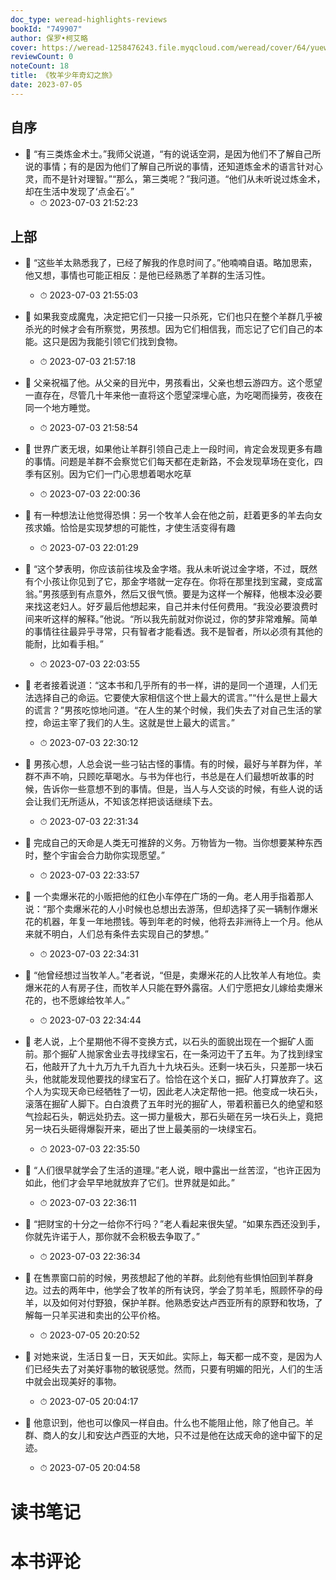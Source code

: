 ```yaml
---
doc_type: weread-highlights-reviews
bookId: "749907"
author: 保罗•柯艾略
cover: https://weread-1258476243.file.myqcloud.com/weread/cover/64/yuewen_749907/t7_yuewen_7499071687685100.jpg
reviewCount: 0
noteCount: 18
title: 《牧羊少年奇幻之旅》
date: 2023-07-05
---
```



## 自序


- 📌 “有三类炼金术士。”我师父说道，“有的说话空洞，是因为他们不了解自己所说的事情；有的是因为他们了解自己所说的事情，还知道炼金术的语言针对心灵，而不是针对理智。”“那么，第三类呢？”我问道。“他们从未听说过炼金术，却在生活中发现了‘点金石’。” 
    - ⏱ 2023-07-03 21:52:23 
## 上部


- 📌 “这些羊太熟悉我了，已经了解我的作息时间了。”他喃喃自语。略加思索，他又想，事情也可能正相反：是他已经熟悉了羊群的生活习性。 
    - ⏱ 2023-07-03 21:55:03 

- 📌 如果我变成魔鬼，决定把它们一只接一只杀死，它们也只在整个羊群几乎被杀光的时候才会有所察觉，男孩想。因为它们相信我，而忘记了它们自己的本能。这只是因为我能引领它们找到食物。 
    - ⏱ 2023-07-03 21:57:18 

- 📌 父亲祝福了他。从父亲的目光中，男孩看出，父亲也想云游四方。这个愿望一直存在，尽管几十年来他一直将这个愿望深埋心底，为吃喝而操劳，夜夜在同一个地方睡觉。 
    - ⏱ 2023-07-03 21:58:54 

- 📌 世界广袤无垠，如果他让羊群引领自己走上一段时间，肯定会发现更多有趣的事情。问题是羊群不会察觉它们每天都在走新路，不会发现草场在变化，四季有区别。因为它们一门心思想着喝水吃草 
    - ⏱ 2023-07-03 22:00:36 

- 📌 有一种想法让他觉得恐惧：另一个牧羊人会在他之前，赶着更多的羊去向女孩求婚。恰恰是实现梦想的可能性，才使生活变得有趣 
    - ⏱ 2023-07-03 22:01:29 

- 📌 “这个梦表明，你应该前往埃及金字塔。我从未听说过金字塔，不过，既然有个小孩让你见到了它，那金字塔就一定存在。你将在那里找到宝藏，变成富翁。”男孩感到有点意外，然后又很气愤。要是为这样一个解释，他根本没必要来找这老妇人。好歹最后他想起来，自己并未付任何费用。“我没必要浪费时间来听这样的解释。”他说。“所以我先前就对你说过，你的梦非常难解。简单的事情往往最异乎寻常，只有智者才能看透。我不是智者，所以必须有其他的能耐，比如看手相。” 
    - ⏱ 2023-07-03 22:03:55 

- 📌 老者接着说道：“这本书和几乎所有的书一样，讲的是同一个道理，人们无法选择自己的命运。它要使大家相信这个世上最大的谎言。”“什么是世上最大的谎言？”男孩吃惊地问道。“在人生的某个时候，我们失去了对自己生活的掌控，命运主宰了我们的人生。这就是世上最大的谎言。” 
    - ⏱ 2023-07-03 22:30:12 

- 📌 男孩心想，人总会说一些刁钻古怪的事情。有的时候，最好与羊群为伴，羊群不声不响，只顾吃草喝水。与书为伴也行，书总是在人们最想听故事的时候，告诉你一些意想不到的事情。但是，当人与人交谈的时候，有些人说的话会让我们无所适从，不知该怎样把谈话继续下去。 
    - ⏱ 2023-07-03 22:31:34 

- 📌 完成自己的天命是人类无可推辞的义务。万物皆为一物。当你想要某种东西时，整个宇宙会合力助你实现愿望。” 
    - ⏱ 2023-07-03 22:33:57 

- 📌 一个卖爆米花的小贩把他的红色小车停在广场的一角。老人用手指着那人说：“那个卖爆米花的人小时候也总想出去游荡，但却选择了买一辆制作爆米花的机器，年复一年地攒钱。等到年老的时候，他将去非洲待上一个月。他从来就不明白，人们总有条件去实现自己的梦想。” 
    - ⏱ 2023-07-03 22:34:31 

- 📌 “他曾经想过当牧羊人。”老者说，“但是，卖爆米花的人比牧羊人有地位。卖爆米花的人有房子住，而牧羊人只能在野外露宿。人们宁愿把女儿嫁给卖爆米花的，也不愿嫁给牧羊人。” 
    - ⏱ 2023-07-03 22:34:44 

- 📌 老人说，上个星期他不得不变换方式，以石头的面貌出现在一个掘矿人面前。那个掘矿人抛家舍业去寻找绿宝石，在一条河边干了五年。为了找到绿宝石，他敲开了九十九万九千九百九十九块石头。还剩一块石头，只差那一块石头，他就能发现他要找的绿宝石了。恰恰在这个关口，掘矿人打算放弃了。这个人为实现天命已经牺牲了一切，因此老人决定帮他一把。他变成一块石头，滚落在掘矿人脚下。白白浪费了五年时光的掘矿人，带着积蓄已久的绝望和怒气捡起石头，朝远处扔去。这一掷力量极大，那石头砸在另一块石头上，竟把另一块石头砸得爆裂开来，砸出了世上最美丽的一块绿宝石。 
    - ⏱ 2023-07-03 22:35:50 

- 📌 “人们很早就学会了生活的道理。”老人说，眼中露出一丝苦涩，“也许正因为如此，他们才会早早地就放弃了它们。世界就是如此。” 
    - ⏱ 2023-07-03 22:36:11 

- 📌 “把财宝的十分之一给你不行吗？”老人看起来很失望。“如果东西还没到手，你就先许诺于人，那你就不会积极去争取了。” 
    - ⏱ 2023-07-03 22:36:34 

- 📌 在售票窗口前的时候，男孩想起了他的羊群。此刻他有些惧怕回到羊群身边。过去的两年中，他学会了牧羊的所有诀窍，学会了剪羊毛，照顾怀孕的母羊，以及如何对付野狼，保护羊群。他熟悉安达卢西亚所有的原野和牧场，了解每一只羊买进和卖出的公平价格。 
    - ⏱ 2023-07-05 20:20:52 

- 📌 对她来说，生活日复一日，天天如此。实际上，每天都一成不变，是因为人们已经失去了对美好事物的敏锐感觉。然而，只要有明媚的阳光，人们的生活中就会出现美好的事物。 
    - ⏱ 2023-07-05 20:04:17 

- 📌 他意识到，他也可以像风一样自由。什么也不能阻止他，除了他自己。羊群、商人的女儿和安达卢西亚的大地，只不过是他在达成天命的途中留下的足迹。 
    - ⏱ 2023-07-05 20:04:58 

# 读书笔记


# 本书评论
